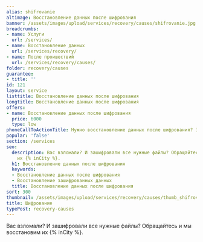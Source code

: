 ```yaml
---
alias: shifrovanie
altimage: Восстановление данных после шифрования
banner: /assets/images/upload/services/recovery/causes/shifrovanie.jpg
breadcrumbs:
- name: Услуги
  url: /services/
- name: Восстановление данных
  url: /services/recovery/
- name: После проишествий
  url: /services/recovery/causes/
folder: recovery/causes
guarantee:
- title: ''
id: 121
layout: service
listtitle: Восстановление данных после шифрования
longtitle: Восстановление данных после шифрования
offers:
- name: Восстановление данных после шифрования
  price: 6000
  type: low
phoneCallToActionTitle: Нужно восстановление данных после шифрования? Звоните!
popular: 'false'
section: /services
seo:
  description: Вас взломали? И зашифровали все нужные файлы? Обращайтесь и мы восстановим
    их {% inCity %}.
  h1: Восстановление данных после шифрования
  keywords:
  - Восстановление данных после шифрования
  - Восстановление зашифрованных данных
  title: Восстановление данных после шифрования
sort: 300
thumbnail: /assets/images/upload/services/recovery/causes/thumb_shifrovanie.jpg
title: Шифрование
typePost: recovery-causes
---
```

Вас взломали? И зашифровали все нужные файлы? Обращайтесь и мы восстановим их {% inCity %}.